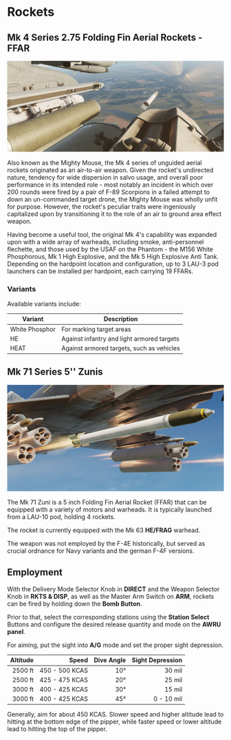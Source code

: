 # Rockets

## Mk 4 Series 2.75 Folding Fin Aerial Rockets - FFAR

![lau3](../../img/ext_f4_rockets.jpg)

Also known as the Mighty Mouse, the Mk 4 series of unguided aerial rockets
originated as an air-to-air weapon. Given the rocket's undirected nature,
tendency for wide dispersion in salvo usage, and overall poor performance in its
intended role - most notably an incident in which over 200 rounds were fired by
a pair of F-89 Scorpions in a failed attempt to down an un-commanded target
drone, the Mighty Mouse was wholly unfit for purpose. However, the rocket's
peculiar traits were ingeniously capitalized upon by transitioning it to the
role of an air to ground area effect weapon.

Having become a useful tool, the original Mk 4's capability was expanded upon
with a wide array of warheads, including smoke, anti-personnel flechette, and
those used by the USAF on the Phantom - the M156 White Phosphorous, Mk 1 High
Explosive, and the Mk 5 High Explosive Anti Tank. Depending on the hardpoint
location and configuration, up to 3 LAU-3 pod launchers can be installed per
hardpoint, each carrying 19 FFARs.

### Variants

Available variants include:

| Variant        | Description                                |
| -------------- | ------------------------------------------ |
| White Phosphor | For marking target areas                   |
| HE             | Against infantry and light armored targets |
| HEAT           | Against armored targets, such as vehicles  |

## Mk 71 Series 5'' Zunis

![zunis](../../img/zunis_launching.jpg)

The Mk 71 Zuni is a 5 inch Folding Fin Aerial Rocket (FFAR) that can be equipped
with a variety of motors and warheads. It is typically launched from a LAU-10
pod, holding 4 rockets.

The rocket is currently equipped with the Mk 63 **HE/FRAG** warhead.

The weapon was not employed by the F-4E historically, but served as crucial
ordnance for Navy variants and the german F-4F versions.

## Employment

With the Delivery Mode Selector Knob in **DIRECT** and the Weapon Selector Knob
in **RKTS & DISP**, as well as the Master Arm Switch on **ARM**, rockets can be
fired by holding down the **Bomb Button**.

Prior to that, select the corresponding stations using the **Station Select**
Buttons and configure the desired release quantity and mode on the **AWRU
panel**.

For aiming, put the sight into **A/G** mode and set the proper sight depression.

| Altitude |          Speed | Dive Angle | Sight Depression |
| -------: | -------------: | ---------: | ---------------: |
|  2500 ft | 450 - 500 KCAS |        10° |           30 mil |
|  2500 ft | 425 - 475 KCAS |        20° |           25 mil |
|  3000 ft | 400 - 425 KCAS |        30° |           15 mil |
|  3000 ft | 400 - 425 KCAS |        45° |       0 - 10 mil |

Generally, aim for about 450 KCAS. Slower speed and higher altitude lead to
hitting at the bottom edge of the pipper, while faster speed or lower altitude
lead to hitting the top of the pipper.
